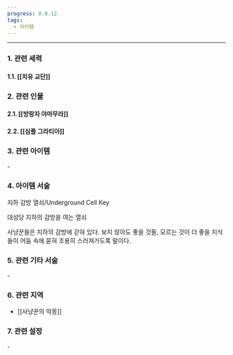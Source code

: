 ```yaml
---
progress: 0.0.12
tags:
  - 아이템
---
```

---
### 1. 관련 세력 
#### 1.1. [[치유 교단]]

### 2. 관련 인물
#### 2.1. [[방랑자 야마무라]]
#### 2.2. [[심플 그라티아]]
### 3. 관련 아이템
\-
### 4. 아이템 서술
지하 감방 열쇠/Underground Cell Key

대성당 지하의 감방을 여는 열쇠  
  
사냥꾼들은 지하의 감방에 갇혀 있다. 보지 않아도 좋을 것들, 모르는 것이 더 좋을 지식들이 어둠 속에 묻혀 조용히 스러져가도록 말이다.

### 5. 관련 기타 서술
\-

### 6. 관련 지역
- [[사냥꾼의 악몽]]
### 7. 관련 설정
\- 